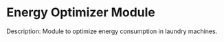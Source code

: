 # Energy Optimizer Module 
Description: Module to optimize energy consumption in laundry machines. 
